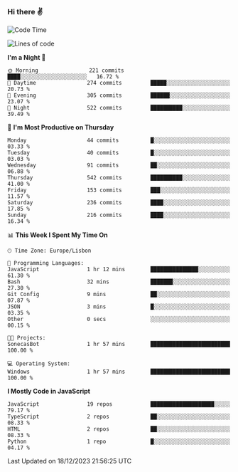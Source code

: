 ### Hi there :v:

<!--
**eusebioaddsilva/eusebioaddsilva** is a ✨ _special_ ✨ repository because its `README.md` (this file) appears on your GitHub profile.

<!--START_SECTION:waka-->
![Code Time](http://img.shields.io/badge/Code%20Time-102%20hrs%2055%20mins-blue)

![Lines of code](https://img.shields.io/badge/From%20Hello%20World%20I%27ve%20Written-3.5%20million%20lines%20of%20code-blue)

**I'm a Night 🦉** 

```text
🌞 Morning                221 commits         ████░░░░░░░░░░░░░░░░░░░░░   16.72 % 
🌆 Daytime                274 commits         █████░░░░░░░░░░░░░░░░░░░░   20.73 % 
🌃 Evening                305 commits         ██████░░░░░░░░░░░░░░░░░░░   23.07 % 
🌙 Night                  522 commits         ██████████░░░░░░░░░░░░░░░   39.49 % 
```
📅 **I'm Most Productive on Thursday** 

```text
Monday                   44 commits          █░░░░░░░░░░░░░░░░░░░░░░░░   03.33 % 
Tuesday                  40 commits          █░░░░░░░░░░░░░░░░░░░░░░░░   03.03 % 
Wednesday                91 commits          ██░░░░░░░░░░░░░░░░░░░░░░░   06.88 % 
Thursday                 542 commits         ██████████░░░░░░░░░░░░░░░   41.00 % 
Friday                   153 commits         ███░░░░░░░░░░░░░░░░░░░░░░   11.57 % 
Saturday                 236 commits         ████░░░░░░░░░░░░░░░░░░░░░   17.85 % 
Sunday                   216 commits         ████░░░░░░░░░░░░░░░░░░░░░   16.34 % 
```


📊 **This Week I Spent My Time On** 

```text
🕑︎ Time Zone: Europe/Lisbon

💬 Programming Languages: 
JavaScript               1 hr 12 mins        ███████████████░░░░░░░░░░   61.30 % 
Bash                     32 mins             ███████░░░░░░░░░░░░░░░░░░   27.30 % 
Git Config               9 mins              ██░░░░░░░░░░░░░░░░░░░░░░░   07.87 % 
JSON                     3 mins              █░░░░░░░░░░░░░░░░░░░░░░░░   03.35 % 
Other                    0 secs              ░░░░░░░░░░░░░░░░░░░░░░░░░   00.15 % 

🐱‍💻 Projects: 
SonecasBot               1 hr 57 mins        █████████████████████████   100.00 % 

💻 Operating System: 
Windows                  1 hr 57 mins        █████████████████████████   100.00 % 
```

**I Mostly Code in JavaScript** 

```text
JavaScript               19 repos            ████████████████████░░░░░   79.17 % 
TypeScript               2 repos             ██░░░░░░░░░░░░░░░░░░░░░░░   08.33 % 
HTML                     2 repos             ██░░░░░░░░░░░░░░░░░░░░░░░   08.33 % 
Python                   1 repo              █░░░░░░░░░░░░░░░░░░░░░░░░   04.17 % 
```




 Last Updated on 18/12/2023 21:56:25 UTC
<!--END_SECTION:waka-->
